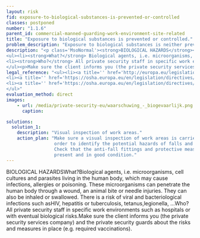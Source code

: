 ```yaml
---
layout: risk
fid: exposure-to-biological-substances-is-prevented-or-controlled
classes: postponed
number: "1.1.6"
parent_id: commercial-manned-guarding-work-environment-site-related
title: "Exposure to biological substances is prevented or controlled."
problem_description: "Exposure to biological substances is neither prevented nor controlled"
description: "<p class='MsoNormal'><strong>BIOLOGICAL HAZARDS</strong></p>&#13;
<ul><li><strong>What?</strong> Biological agents, i.e. microorganisms, cell cultures and parasites living in the human body, which may cause infections, allergies or poisoning. These microorganisms can penetrate the human body through a wound, an animal bite or needle injuries. They can also be inhaled or swallowed. There is a risk of viral and bacteriological infections such as <strong>HIV, hepatitis or tuberculosis, tetanus, <a title='' href='http://www.hse.gov.uk/legionnaires/' target='_blank' rel='nofollow'>legionella</a></strong>, ...</li>&#13;
<li><strong>Who?</strong> All private security staff in specific work environments such as hospitals or with eventual biological risks. </li>&#13;
</ul><p>Make sure the client informs you (the private security services company) and the private security guards about the risks and measures in place (e.g. required vaccinations).</p>"
legal_reference: "<ul><li><a title='' href='http://europa.eu/legislation_summaries/employment_and_social_policy/health_hygiene_safety_at_work/c11113_en.htm' rel='nofollow' target='_blank'>89/391/CEE Implementing measures to improve the health and safety of workers (framework directive).</a></li>&#13;
<li><a title='' href='https://osha.europa.eu/en/legislation/directives/workplaces-equipment-signs-personal-protective-equipment/osh-directives/2' rel='nofollow' target='_blank'>89/654/EEC Directive on the minimum safety and health requirements for the workplace</a>.</li>&#13;
<li><a title='' href='https://osha.europa.eu/en/legislation/directives/exposure-to-biological-agents/77' rel='nofollow' target='_blank'>2000/54/EC Directive on the protection of workers from risks related to exposure to biological agents at work.</a></li>&#13;
</ul>"
evaluation_method: direct
images:
    - url: /media/private-security-eu/waarschuwing_-_biogevaarlijk.png
      caption: 

solutions:
  solution_1:
    description: "Visual inspection of work areas."
    action_plan: "Make sure a visual inspection of work areas is carried out in
                  order to identify the potential hazards of falls and slips.
                  Check that the anti-fall fittings and protective measures are
                  present and in good condition."
---
```

BIOLOGICAL HAZARDSWhat?Biological agents, i.e. microorganisms, cell cultures
and parasites living in the human body, which may cause infections, allergies
or poisoning. These microorganisms can penetrate the human body through a
wound, an animal bite or needle injuries. They can also be inhaled or
swallowed. There is a risk of viral and bacteriological infections such asHIV,
hepatitis or tuberculosis, tetanus,legionella, ...Who?All private security
staff in specific work environments such as hospitals or with eventual
biological risks.Make sure the client informs you (the private security
services company) and the private security guards about the risks and measures
in place (e.g. required vaccinations).


